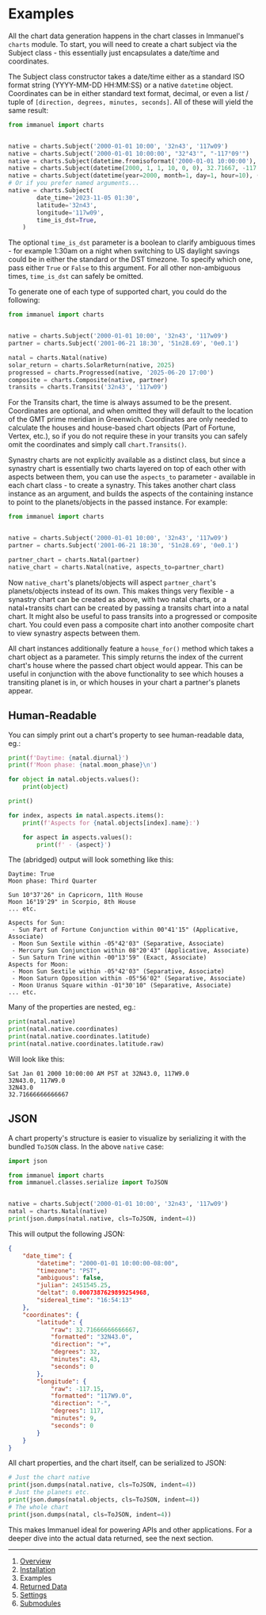 # Examples

All the chart data generation happens in the chart classes in Immanuel's `charts` module. To start, you will need to create a chart subject via the Subject class - this essentially just encapsulates a date/time and coordinates.

The Subject class constructor takes a date/time either as a standard ISO format string (YYYY-MM-DD HH:MM:SS) or a native `datetime` object. Coordinates can be in either standard text format, decimal, or even a list / tuple of `[direction, degrees, minutes, seconds]`. All of these will yield the same result:

```python
from immanuel import charts


native = charts.Subject('2000-01-01 10:00', '32n43', '117w09')
native = charts.Subject('2000-01-01 10:00:00', "32°43'", "-117°09'")
native = charts.Subject(datetime.fromisoformat('2000-01-01 10:00:00'), '32.71667n', '117.15w')
native = charts.Subject(datetime(2000, 1, 1, 10, 0, 0), 32.71667, -117.15)
native = charts.Subject(datetime(year=2000, month=1, day=1, hour=10), ('+', 32, 43, 0), ['-', 117, 9, 0])
# Or if you prefer named arguments...
native = charts.Subject(
        date_time='2023-11-05 01:30',
        latitude='32n43',
        longitude='117w09',
        time_is_dst=True,
    )
```

The optional `time_is_dst` parameter is a boolean to clarify ambiguous times - for example 1:30am on a night when switching to US daylight savings could be in either the standard or the DST timezone. To specify which one, pass either `True` or `False` to this argument. For all other non-ambiguous times, `time_is_dst` can safely be omitted.

To generate one of each type of supported chart, you could do the following:

```python
from immanuel import charts


native = charts.Subject('2000-01-01 10:00', '32n43', '117w09')
partner = charts.Subject('2001-06-21 18:30', '51n28.69', '0e0.1')

natal = charts.Natal(native)
solar_return = charts.SolarReturn(native, 2025)
progressed = charts.Progressed(native, '2025-06-20 17:00')
composite = charts.Composite(native, partner)
transits = charts.Transits('32n43', '117w09')
```

For the Transits chart, the time is always assumed to be the present. Coordinates are optional, and when omitted they will default to the location of the GMT prime meridian in Greenwich. Coordinates are only needed to calculate the houses and house-based chart objects (Part of Fortune, Vertex, etc.), so if you do not require these in your transits you can safely omit the coordinates and simply call `chart.Transits()`.

Synastry charts are not explicitly available as a distinct class, but since a synastry chart is essentially two charts layered on top of each other with aspects between them, you can use the `aspects_to` parameter - available in each chart class - to create a synastry. This takes another chart class instance as an argument, and builds the aspects of the containing instance to point to the planets/objects in the passed instance. For example:

```python
from immanuel import charts


native = charts.Subject('2000-01-01 10:00', '32n43', '117w09')
partner = charts.Subject('2001-06-21 18:30', '51n28.69', '0e0.1')

partner_chart = charts.Natal(partner)
native_chart = charts.Natal(native, aspects_to=partner_chart)
```

Now `native_chart`'s planets/objects will aspect `partner_chart`'s planets/objects instead of its own. This makes things very flexible - a synastry chart can be created as above, with two natal charts, or a natal+transits chart can be created by passing a transits chart into a natal chart. It might also be useful to pass transits into a progressed or composite chart. You could even pass a composite chart into another composite chart to view synastry aspects between them.

All chart instances additionally feature a `house_for()` method which takes a chart object as a parameter. This simply returns the index of the current chart's house where the passed chart object would appear. This can be useful in conjunction with the above functionality to see which houses a transiting planet is in, or which houses in your chart a partner's planets appear.

## Human-Readable

You can simply print out a chart's property to see human-readable data, eg.:

```python
print(f'Daytime: {natal.diurnal}')
print(f'Moon phase: {natal.moon_phase}\n')

for object in natal.objects.values():
    print(object)

print()

for index, aspects in natal.aspects.items():
    print(f'Aspects for {natal.objects[index].name}:')

    for aspect in aspects.values():
        print(f' - {aspect}')
```

The (abridged) output will look something like this:

```
Daytime: True
Moon phase: Third Quarter

Sun 10°37'26" in Capricorn, 11th House
Moon 16°19'29" in Scorpio, 8th House
... etc.

Aspects for Sun:
 - Sun Part of Fortune Conjunction within 00°41'15" (Applicative, Associate)
 - Moon Sun Sextile within -05°42'03" (Separative, Associate)
 - Mercury Sun Conjunction within 08°20'43" (Applicative, Associate)
 - Sun Saturn Trine within -00°13'59" (Exact, Associate)
Aspects for Moon:
 - Moon Sun Sextile within -05°42'03" (Separative, Associate)
 - Moon Saturn Opposition within -05°56'02" (Separative, Associate)
 - Moon Uranus Square within -01°30'10" (Separative, Associate)
... etc.
```

Many of the properties are nested, eg.:

```python
print(natal.native)
print(natal.native.coordinates)
print(natal.native.coordinates.latitude)
print(natal.native.coordinates.latitude.raw)
```

Will look like this:

```
Sat Jan 01 2000 10:00:00 AM PST at 32N43.0, 117W9.0
32N43.0, 117W9.0
32N43.0
32.71666666666667
```

## JSON

A chart property's structure is easier to visualize by serializing it with the bundled `ToJSON` class. In the above `native` case:

```python
import json

from immanuel import charts
from immanuel.classes.serialize import ToJSON


native = charts.Subject('2000-01-01 10:00', '32n43', '117w09')
natal = charts.Natal(native)
print(json.dumps(natal.native, cls=ToJSON, indent=4))
```

This will output the following JSON:

```json
{
    "date_time": {
        "datetime": "2000-01-01 10:00:00-08:00",
        "timezone": "PST",
        "ambiguous": false,
        "julian": 2451545.25,
        "deltat": 0.0007387629899254968,
        "sidereal_time": "16:54:13"
    },
    "coordinates": {
        "latitude": {
            "raw": 32.71666666666667,
            "formatted": "32N43.0",
            "direction": "+",
            "degrees": 32,
            "minutes": 43,
            "seconds": 0
        },
        "longitude": {
            "raw": -117.15,
            "formatted": "117W9.0",
            "direction": "-",
            "degrees": 117,
            "minutes": 9,
            "seconds": 0
        }
    }
}
```

All chart properties, and the chart itself, can be serialized to JSON:

```python
# Just the chart native
print(json.dumps(natal.native, cls=ToJSON, indent=4))
# Just the planets etc.
print(json.dumps(natal.objects, cls=ToJSON, indent=4))
# The whole chart
print(json.dumps(natal, cls=ToJSON, indent=4))
```

This makes Immanuel ideal for powering APIs and other applications. For a deeper dive into the actual data returned, see the next section.

---

1. [Overview](1-overview.md)
2. [Installation](2-installation.md)
3. Examples
4. [Returned Data](4-data.md)
5. [Settings](5-settings.md)
6. [Submodules](6-submodules.md)
